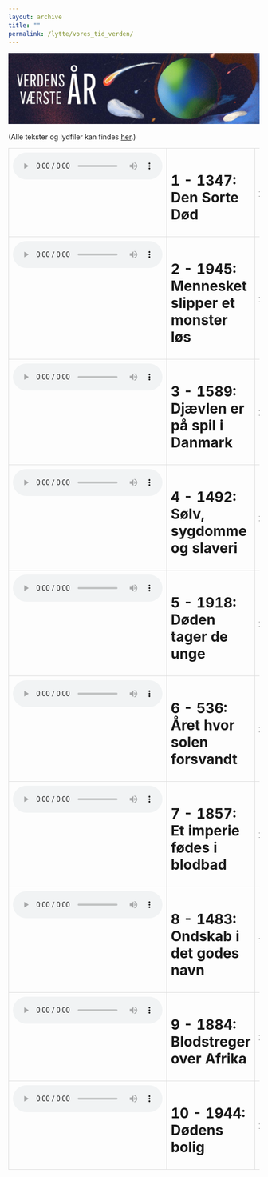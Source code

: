 ```yaml
---
layout: archive
title: ""
permalink: /lytte/vores_tid_verden/
---
```


<p align="center"><img src="/images/tid/verden.jpg"/></p>

<style>
    table {
        border-collapse: collapse;
        width: 100%;
    }
    th, td {
        border: 1px solid #dddddd;
        padding: 8px;
        text-align: left;
    }
    /* Customize width for specific columns */
    th:nth-child(1), td:nth-child(1) {
        width: 20%; /* First column */
    }
    th:nth-child(2), td:nth-child(2) {
        width: 80%; /* Second column */
    }
</style>

(Alle tekster og lydfiler kan findes [her](https://natmus.dk/vorestid/podcast-verdens-vaerste-aar/).)
<table align="center" cellspacing="5" style="text-align: left" width="100%">
<tr>
<td style="vertical-align: top;"> <audio controls src="https://api.spreaker.com/download/episode/43650285/1_1347.mp3?dl=true"></audio> </td>
<td><h1> 1 - 1347: Den Sorte Død </h1></td>
<td><a href="https://natmus.dk/fileadmin/user_upload/Editor/natmus/Vores_Tid/Transskriptioner/Verdens_vaerste_aar_E1.pdf">text</a></td>
</tr>

<tr>
<td style="vertical-align: top;"> <audio controls src="https://api.spreaker.com/download/episode/43650350/2_1945.mp3?dl=true"></audio> </td>
<td><h1> 2 - 1945: Mennesket slipper et monster løs </h1></td>
<td><a href="https://natmus.dk/fileadmin/user_upload/Editor/natmus/Vores_Tid/Transskriptioner/Verdens_vaerste_aar_E2.pdf">text</a></td>
</tr>

<tr>
<td style="vertical-align: top;"> <audio controls src="https://api.spreaker.com/download/episode/43748326/3_1589_louisenyholmkallestrup.mp3?dl=true"></audio> </td>
<td><h1> 3 - 1589: Djævlen er på spil i Danmark </h1></td>
<td><a href="https://natmus.dk/fileadmin/user_upload/Editor/natmus/Vores_Tid/Transskriptioner/Verdens_vaerste_aar_E3.pdf">text</a></td>
</tr>

<tr>
<td style="vertical-align: top;"> <audio controls src="https://api.spreaker.com/download/episode/43843627/4_1492.mp3?dl=true"></audio> </td>
<td><h1> 4 - 1492: Sølv, sygdomme og slaveri </h1></td>
<td><a href="https://natmus.dk/fileadmin/user_upload/Editor/natmus/Vores_Tid/Transskriptioner/Verdens_vaerste_aar_E4.pdf">text</a></td>
</tr>

<tr>
<td style="vertical-align: top;"> <audio controls src="https://api.spreaker.com/download/episode/43946959/5_1918.mp3?dl=true"></audio> </td>
<td><h1> 5 - 1918: Døden tager de unge </h1></td>
<td><a href="https://natmus.dk/fileadmin/user_upload/Editor/natmus/Vores_Tid/Transskriptioner/Verdens_vaerste_aar_E5.pdf">text</a></td>
</tr>

<tr>
<td style="vertical-align: top;"> <audio controls src="https://api.spreaker.com/download/episode/44059993/6_536.mp3?dl=true"></audio> </td>
<td><h1> 6 - 536: Året hvor solen forsvandt </h1></td>
<td><a href="https://natmus.dk/fileadmin/user_upload/Editor/natmus/Vores_Tid/Transskriptioner/Verdens_vaerste_aar_E6.pdf">text</a></td>
</tr>

<tr>
<td style="vertical-align: top;"> <audio controls src="https://api.spreaker.com/download/episode/44215624/7_1857.mp3?dl=true"></audio> </td>
<td><h1> 7 - 1857: Et imperie fødes i blodbad </h1></td>
<td><a href="https://natmus.dk/fileadmin/user_upload/Editor/natmus/Vores_Tid/Transskriptioner/Verdens_vaerste_aar_E7.pdf">text</a></td>
</tr>

<tr>
<td style="vertical-align: top;"> <audio controls src="https://api.spreaker.com/download/episode/44268143/8_1483.mp3?dl=true"></audio> </td>
<td><h1> 8 - 1483: Ondskab i det godes navn </h1></td>
<td><a href="https://natmus.dk/fileadmin/user_upload/Editor/natmus/Vores_Tid/Transskriptioner/Verdens_vaerste_aar_E8.pdf">text</a></td>
</tr>

<tr>
<td style="vertical-align: top;"> <audio controls src="https://api.spreaker.com/download/episode/44387256/9_1884.mp3?dl=true"></audio> </td>
<td><h1> 9 - 1884: Blodstreger over Afrika </h1></td>
<td><a href="https://natmus.dk/fileadmin/user_upload/Editor/natmus/Vores_Tid/Transskriptioner/Verdens_vaerste_aar_E9.pdf">text</a></td>
</tr>

<tr>
<td style="vertical-align: top;"> <audio controls src="https://api.spreaker.com/download/episode/44453176/10_1944.mp3?dl=true"></audio> </td>
<td><h1> 10 - 1944: Dødens bolig </h1></td>
<td><a href="https://natmus.dk/fileadmin/user_upload/Editor/natmus/Vores_Tid/Transskriptioner/Verdens_vaerste_aar_E10.pdf">text</a></td>
</tr>
</table>